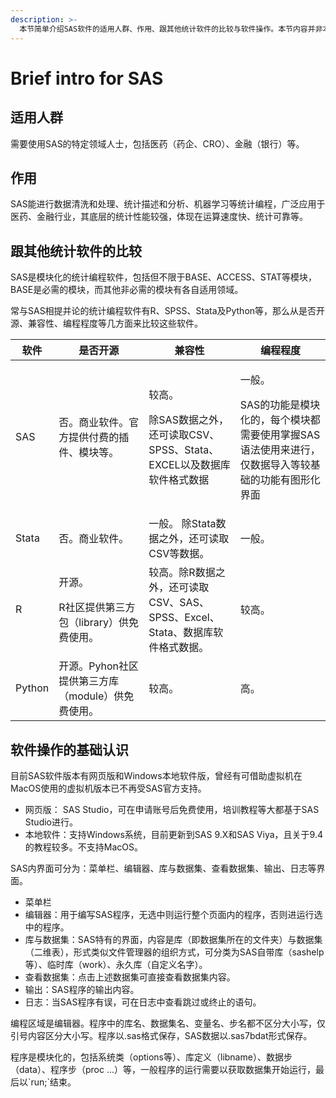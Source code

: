 ```yaml
---
description: >-
  本节简单介绍SAS软件的适用人群、作用、跟其他统计软件的比较与软件操作。本节内容并非本教程的重点内容，其中的表述因未详尽收集资料而有所偏颇，浅读有初步印象即可。
---
```


# Brief intro for SAS

## 适用人群

需要使用SAS的特定领域人士，包括医药（药企、CRO）、金融（银行）等。

## 作用

SAS能进行数据清洗和处理、统计描述和分析、机器学习等统计编程，广泛应用于医药、金融行业，其底层的统计性能较强，体现在运算速度快、统计可靠等。

## 跟其他统计软件的比较

SAS是模块化的统计编程软件，包括但不限于BASE、ACCESS、STAT等模块，BASE是必需的模块，而其他非必需的模块有各自适用领域。

常与SAS相提并论的统计编程软件有R、SPSS、Stata及Python等，那么从是否开源、兼容性、编程程度等几方面来比较这些软件。

| 软件     | 是否开源                                      | 兼容性                                                           | 编程程度                                                                  |
| ------ | ----------------------------------------- | ------------------------------------------------------------- | --------------------------------------------------------------------- |
| SAS    | 否。商业软件。官方提供付费的插件、模块等。                     | <p>较高。</p><p>除SAS数据之外，还可读取CSV、SPSS、Stata、EXCEL以及数据库软件格式数据</p> | <p>一般。</p><p>SAS的功能是模块化的，每个模块都需要使用掌握SAS语法使用来进行，仅数据导入等较基础的功能有图形化界面</p> |
| Stata  | 否。商业软件。                                   | 一般。 除Stata数据之外，还可读取CSV等数据。                                    | 一般。                                                                   |
| R      | <p>开源。</p><p>R社区提供第三方包（library）供免费使用。</p> | 较高。除R数据之外，还可读取CSV、SAS、SPSS、Excel、Stata、数据库软件格式数据。             | 较高。                                                                   |
| Python | 开源。Pyhon社区提供第三方库（module）供免费使用。            | 较高。                                                           | 高。                                                                    |

## 软件操作的基础认识

目前SAS软件版本有网页版和Windows本地软件版，曾经有可借助虚拟机在MacOS使用的虚拟机版本已不再受SAS官方支持。

* 网页版： SAS Studio，可在申请账号后免费使用，培训教程等大都基于SAS Studio进行。
* 本地软件：支持Windows系统，目前更新到SAS 9.X和SAS Viya，且关于9.4的教程较多。不支持MacOS。

SAS内界面可分为：菜单栏、编辑器、库与数据集、查看数据集、输出、日志等界面。

* 菜单栏
* 编辑器：用于编写SAS程序，无选中则运行整个页面内的程序，否则进运行选中的程序。
* 库与数据集：SAS特有的界面，内容是库（即数据集所在的文件夹）与数据集（二维表），形式类似文件管理器的组织方式，可分类为SAS自带库（sashelp等）、临时库（work）、永久库（自定义名字）。
* 查看数据集：点击上述数据集可直接查看数据集内容。
* 输出：SAS程序的输出内容。
* 日志：当SAS程序有误，可在日志中查看跳过或终止的语句。

编程区域是编辑器。程序中的库名、数据集名、变量名、步名都不区分大小写，仅引号内容区分大小写。程序以.sas格式保存，SAS数据以.sas7bdat形式保存。

程序是模块化的，包括系统类（options等）、库定义（libname）、数据步（data）、程序步（proc ...）等，一般程序的运行需要以获取数据集开始运行，最后以\`run;\`结束。

